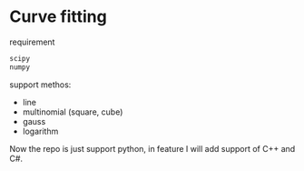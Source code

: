 # Curve fitting


requirement

```python
scipy
numpy
```

support methos:
* line
* multinomial (square, cube)
* gauss
* logarithm

Now the repo is just support python, in feature I will add support of C++ and C#.